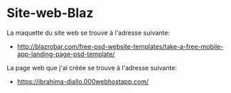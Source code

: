 # Site-web-Blaz

La maquette du site web se trouve à l'adresse suivante:
* http://blazrobar.com/free-psd-website-templates/take-a-free-mobile-app-landing-page-psd-template/

La page web que j'ai créée se trouve à l'adresse suivante:
* https://ibrahima-diallo.000webhostapp.com/
